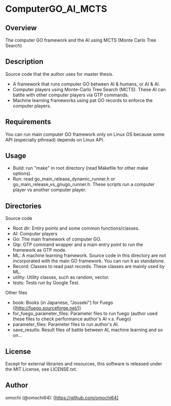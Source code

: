 ComputerGO_AI_MCTS
====

## Overview

The computer GO framework and the AI using MCTS (Monte Carlo Tree Search) 

## Description
Source code that the author uses for master thesis.

* A framework that runs computer GO between AI &amp; humans, or AI &amp; AI.
* Computer players using Monte-Carlo Tree Search (MCTS). These AI can battle with other computer players via GTP commands.
* Machine learning frameworks using pat GO records to enforce the computer players.

## Requirements
You can run main computer GO framework only on Linux OS because some API (especially pthread) depends on Linux API.

## Usage
* Build: run "make" in root directory (read Makefile for other make options).
* Run: read go_main_release_dynamic_runner.h or go_main_release_vs_gnugo_runner.h. These scripts run a computer player vs another computer player.

## Directories

Source code

* Root dir: Entiry points and some common functions/classes. 
* AI: Computer players 
* Go: The main framework of computer GO.
* Gtp: GTP command wrapper and a main entry point to run the framework as GTP mode. 
* ML: A machine learning framework. Source code in this directory are not incorporated with the main GO framework. You can run it as standalone.
* Record: Classes to read past records. These classes are mainly used by ML.
* utility: Utility classes, such as random, vector.
* tests: Tests run by Google Test.

Other files

* book: Books (in Japanese, "Jouseki") for Fuego ([http://fuego.sourceforge.net/])
* for_fuego_parameter_files: Parameter files to run fuego (author used these files to check performance author's AI v.s. Fuego)
* parameter_files: Parameter files to run author's AI.
* save_results: Result files of battle between AI, machine learning and so on... 

## License
Except for external libraries and resources, this software is released under the MIT License, see LICENSE.txt.

## Author
omochi (@omochi64): [https://github.com/omochi64]
